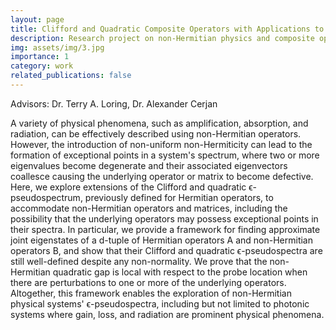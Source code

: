 ```yaml
---
layout: page
title: Clifford and Quadratic Composite Operators with Applications to non-Hermitian Physics.
description: Research project on non-Hermitian physics and composite operators and their gap functions
img: assets/img/3.jpg
importance: 1
category: work
related_publications: false
---
```


Advisors: Dr. Terry A. Loring, Dr. Alexander Cerjan

A variety of physical phenomena, such as amplification, absorption, and radiation, can be effectively described using non-Hermitian operators. However, the introduction of non-uniform non-Hermiticity can lead to the formation of exceptional points in a system's spectrum, where two or more eigenvalues become degenerate and their associated eigenvectors coallesce causing the underlying operator or matrix to become defective. Here, we explore extensions of the Clifford and quadratic ϵ-pseudospectrum, previously defined for Hermitian operators, to accommodate non-Hermitian operators and matrices, including the possibility that the underlying operators may possess exceptional points in their spectra. In particular, we provide a framework for finding approximate joint eigenstates of a d-tuple of Hermitian operators A and non-Hermitian operators B, and show that their Clifford and quadratic ϵ-pseudospectra are still well-defined despite any non-normality. We prove that the non-Hermitian quadratic gap is local with respect to the probe location when there are perturbations to one or more of the underlying operators. Altogether, this framework enables the exploration of non-Hermitian physical systems' ϵ-pseudospectra, including but not limited to photonic systems where gain, loss, and radiation are prominent physical phenomena.
